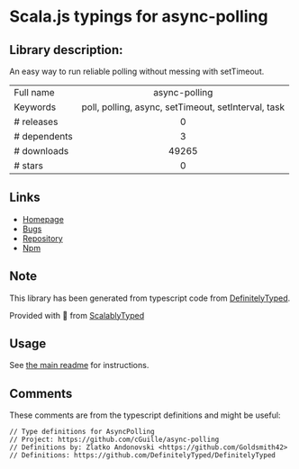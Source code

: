 
# Scala.js typings for async-polling


## Library description:
An easy way to run reliable polling without messing with setTimeout.

|                    |                 |
| ------------------ | :-------------: |
| Full name          | async-polling |
| Keywords           | poll, polling, async, setTimeout, setInterval, task |
| # releases         | 0 |
| # dependents       | 3 |
| # downloads        | 49265 |
| # stars            | 0 |

## Links
- [Homepage](https://github.com/cGuille/async-polling#readme)
- [Bugs](https://github.com/cGuille/async-polling/issues)
- [Repository](https://github.com/cGuille/async-polling)
- [Npm](https://www.npmjs.com/package/async-polling)
    


## Note
This library has been generated from typescript code from [DefinitelyTyped](https://definitelytyped.org).

Provided with :purple_heart: from [ScalablyTyped](https://github.com/oyvindberg/ScalablyTyped)

## Usage
See [the main readme](../../readme.md) for instructions.

## Comments

These comments are from the typescript definitions and might be useful:
```
// Type definitions for AsyncPolling
// Project: https://github.com/cGuille/async-polling
// Definitions by: Zlatko Andonovski <https://github.com/Goldsmith42>
// Definitions: https://github.com/DefinitelyTyped/DefinitelyTyped

```

